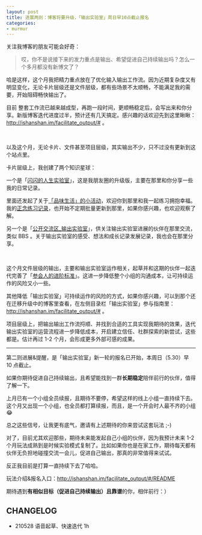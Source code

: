 ```yaml
---
layout: post
title: 进展两则：博客将要升级，「输出实验室」周日早10点截止报名
categories:
- murmur
---
```



关注我博客的朋友可能会好奇：

> 哎，你不是说接下来的发力重点是输出、希望促进自己持续输出吗？怎么一个多月都没有新博文了？

哈是这样，这个月我把精力重点放在了优化输入输出工作流。因为近期复杂度又有明显变化，无论卡片层级还是文件层级，都有些场景不太顺畅，不能满足我的需要，开始阻碍畅快输出了。

目前<!-- more --> 整套工作流已越来越成型，再跑一段时间，更顺畅稳定后，会写出来和你分享。新版博客迭代进度过半，预计还有几天搞定。感兴趣的话欢迎先到这里瞅瞅：http://ishanshan.im/facilitate_output/# 。


<br> 

以及这个月，无论卡片、文件甚至项目层级，其实输出不少，只不过没有更新到这个站点里。

卡片层级上，我创建了两个知识星球：

一个是「[闪闪的人生实验室](https://t.zsxq.com/Vrzji2B)」，这是我朋友圈的升级版，主要在那里和你分享一些我的日常记录。

里面还发起了关于[「品味生活」的小活动](https://t.zsxq.com/uj6YBe6)，欢迎你到那里和我一起练习拥抱幸福。
我的[正念练习记录](https://t.zsxq.com/b6Y7EQN)，也开始不定期批量更新到那里，如果你感兴趣，也欢迎观察了解。


另一个是「[公开交流区_输出实验室](https://t.zsxq.com/2jaMjyr)」，供关注输出实验室进展的伙伴在那里交流，类似 BBS 。关于输出实验室的感受、想法和成长记录发展记录，我也会在那里分享。

<br> 

这个月文件层级的输出，主要和输出实验室运作相关，起草并和这期的伙伴一起迭代完善了「[参会人的进阶标准](https://docs.qq.com/sheet/DVVd5eXNrVUlaTmh3?tab=8bdky8)」。这进一步降低整个小组的沟通成本，让可持续运作的风险又小一些。

其他降低「输出实验室」可持续运作的风险的方式，如果你感兴趣，可以到那个还在迁移升级中的博客里查看，在左侧目录栏「输出实验室」参与指南里：http://ishanshan.im/facilitate_output/# 。


项目层级上，把输出输出工作流捋顺、并找到合适的工具实现我期待的效果，迭代输出实验室的运营流程进一步降低成本，开启建立信任、社群探索的新尝试，这些都是。估计再过 1-2 个月，会形成更多外部可感的成果。

---

第二则进展&提醒，是「输出实验室」新一轮的报名已开始，本周日（5.30）早 10 点截止。

如果你期待促进自己持续输出，且希望能找到一群**长期稳定**陪伴前行的伙伴，值得了解一下。

上月已有一个小组全员续报，且期待不要停，希望这样的线上小组一直持续下去。这个月又出现一个小组，也全员都打算续报，而且，是一个开会时人最不齐的小组😂

总之这些信号，让我更有底气，邀请有上述期待的你来尝试这套玩法 ;-)

对了，目前尤其欢迎那些，期待未来能发起自己小组的伙伴，因为我预计未来 1-2 个月玩法成熟到是时候实验模式复制了。比如如果你也是在家工作，期待每天都有伙伴无负担地碰撞交流一会儿，促进自己输出，那真的非常值得来试试。

反正我目前是打算一直持续下去了哈哈。

玩法介绍&报名入口：http://ishanshan.im/facilitate_output/#/README

期待遇到**有相似目标（促进自己持续输出）**且**靠谱**的你，相伴前行：）


## CHANGELOG 

- 210528 语音起草、快速迭代 1h